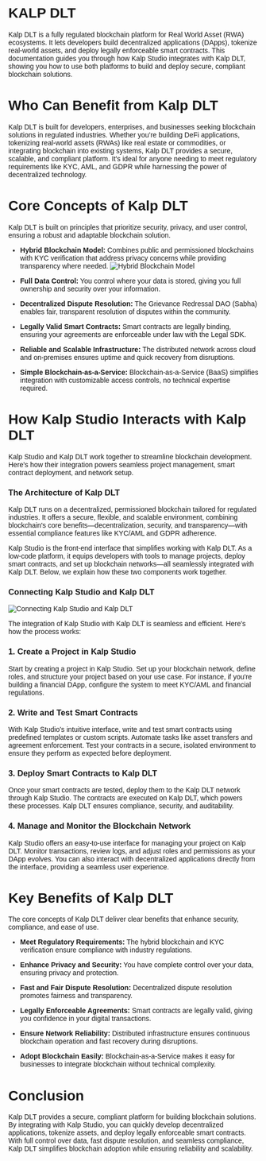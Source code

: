 <style>  body { font-family: "Source Sans 3", sans-serif!important; }</style>

<link  href="https://fonts.googleapis.com/css2?family=Source+Sans+3:ital,wght@0,200..900;1,200..900&display=swap"  rel="stylesheet">  <link  rel="stylesheet"  href="https://fonts.googleapis.com/icon?family=Material+Icons">

# KALP DLT

Kalp DLT is a fully regulated blockchain platform for Real World Asset (RWA) ecosystems. It lets developers build decentralized applications (DApps), tokenize real-world assets, and deploy legally enforceable smart contracts. This documentation guides you through how Kalp Studio integrates with Kalp DLT, showing you how to use both platforms to build and deploy secure, compliant blockchain solutions.

# Who Can Benefit from Kalp DLT

Kalp DLT is built for developers, enterprises, and businesses seeking blockchain solutions in regulated industries. Whether you’re building DeFi applications, tokenizing real-world assets (RWAs) like real estate or commodities, or integrating blockchain into existing systems, Kalp DLT provides a secure, scalable, and compliant platform. It's ideal for anyone needing to meet regulatory requirements like KYC, AML, and GDPR while harnessing the power of decentralized technology.

# Core Concepts of Kalp DLT

Kalp DLT is built on principles that prioritize security, privacy, and user control, ensuring a robust and adaptable blockchain solution.

- **Hybrid Blockchain Model:** Combines public and permissioned blockchains with KYC verification that address privacy concerns while providing transparency where needed. 
![Hybrid Blockchain Model](https://docs-images-kalp-studio.s3.ap-south-1.amazonaws.com/Screenshot+aud+2/HybridBC.jpg)

- **Full Data Control:** You control where your data is stored, giving you full ownership and security over your information.
- **Decentralized Dispute Resolution:** The Grievance Redressal DAO (Sabha) enables fair, transparent resolution of disputes within the community.
- **Legally Valid Smart Contracts:** Smart contracts are legally binding, ensuring your agreements are enforceable under law with the Legal SDK.
- **Reliable and Scalable Infrastructure:** The distributed network across cloud and on-premises ensures uptime and quick recovery from disruptions.
- **Simple Blockchain-as-a-Service:** Blockchain-as-a-Service (BaaS) simplifies integration with customizable access controls, no technical expertise required.

# How Kalp Studio Interacts with Kalp DLT

Kalp Studio and Kalp DLT work together to streamline blockchain development. Here's how their integration powers seamless project management, smart contract deployment, and network setup.

### The Architecture of Kalp DLT

Kalp DLT runs on a decentralized, permissioned blockchain tailored for regulated industries. It offers a secure, flexible, and scalable environment, combining blockchain's core benefits—decentralization, security, and transparency—with essential compliance features like KYC/AML and GDPR adherence.

Kalp Studio is the front-end interface that simplifies working with Kalp DLT. As a low-code platform, it equips developers with tools to manage projects, deploy smart contracts, and set up blockchain networks—all seamlessly integrated with Kalp DLT. Below, we explain how these two components work together.

### Connecting Kalp Studio and Kalp DLT
![Connecting Kalp Studio and Kalp DLT](https://docs-images-kalp-studio.s3.ap-south-1.amazonaws.com/Screenshot+aud+2/HybridBC.jpg)

The integration of Kalp Studio with Kalp DLT is seamless and efficient. Here's how the process works:

### 1. Create a Project in Kalp Studio

Start by creating a project in Kalp Studio. Set up your blockchain network, define roles, and structure your project based on your use case. For instance, if you're building a financial DApp, configure the system to meet KYC/AML and financial regulations.

### 2. Write and Test Smart Contracts

With Kalp Studio’s intuitive interface, write and test smart contracts using predefined templates or custom scripts. Automate tasks like asset transfers and agreement enforcement. Test your contracts in a secure, isolated environment to ensure they perform as expected before deployment.

### 3. Deploy Smart Contracts to Kalp DLT

Once your smart contracts are tested, deploy them to the Kalp DLT network through Kalp Studio. The contracts are executed on Kalp DLT, which powers these processes. Kalp DLT ensures compliance, security, and auditability.

### 4. Manage and Monitor the Blockchain Network

Kalp Studio offers an easy-to-use interface for managing your project on Kalp DLT. Monitor transactions, review logs, and adjust roles and permissions as your DApp evolves. You can also interact with decentralized applications directly from the interface, providing a seamless user experience.

# Key Benefits of Kalp DLT

The core concepts of Kalp DLT deliver clear benefits that enhance security, compliance, and ease of use.

- **Meet Regulatory Requirements:** The hybrid blockchain and KYC verification ensure compliance with industry regulations.

- **Enhance Privacy and Security:** You have complete control over your data, ensuring privacy and protection.

- **Fast and Fair Dispute Resolution:** Decentralized dispute resolution promotes fairness and transparency.

- **Legally Enforceable Agreements:** Smart contracts are legally valid, giving you confidence in your digital transactions.

- **Ensure Network Reliability:** Distributed infrastructure ensures continuous blockchain operation and fast recovery during disruptions.

- **Adopt Blockchain Easily:** Blockchain-as-a-Service makes it easy for businesses to integrate blockchain without technical complexity.

# Conclusion

Kalp DLT provides a secure, compliant platform for building blockchain solutions. By integrating with Kalp Studio, you can quickly develop decentralized applications, tokenize assets, and deploy legally enforceable smart contracts. With full control over data, fast dispute resolution, and seamless compliance, Kalp DLT simplifies blockchain adoption while ensuring reliability and scalability.